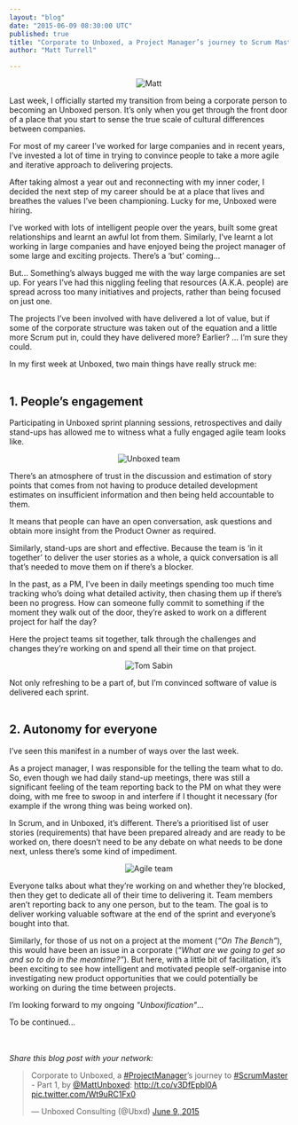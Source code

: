 ```yaml
---
layout: "blog"
date: "2015-06-09 08:30:00 UTC"
published: true
title: "Corporate to Unboxed, a Project Manager’s journey to Scrum Master - Part 1"
author: "Matt Turrell"

---
```


<p align="center"><img src="http://bit.ly/1Q9FtWl" alt="Matt"></p>

Last week, I officially started my transition from being a corporate person to becoming an Unboxed person. It’s only when you get through the front door of a place that you start to sense the true scale of cultural differences between companies.<br/>

For most of my career I’ve worked for large companies and in recent years, I’ve invested a lot of time in trying to convince people to take a more agile and iterative approach to delivering projects.<br/>

After taking almost a year out and reconnecting with my inner coder, I decided the next step of my career should be at a place that lives and breathes the values I’ve been championing. Lucky for me, Unboxed were hiring.<br/>

I’ve worked with lots of intelligent people over the years, built some great relationships and learnt an awful lot from them. Similarly, I’ve learnt a lot working in large companies and have enjoyed being the project manager of some large and exciting projects. There’s a ‘but’ coming...<br/>

But… Something’s always bugged me with the way large companies are set up. For years I’ve had this niggling feeling that resources (A.K.A. people) are spread across too many initiatives and projects, rather than being focused on just one.<br/>

The projects I’ve been involved with have delivered a lot of value, but if some of the corporate structure was taken out of the equation and a little more Scrum put in, could they have delivered more? Earlier? … I’m sure they could.<br/>

In my first week at Unboxed, two main things have really struck me:<br/>
<br/>

<h2>1. People’s engagement</h2>
Participating in Unboxed sprint planning sessions, retrospectives and daily stand-ups has allowed me to witness what a fully engaged agile team looks like.<br/>

<p align="center"><img src="http://bit.ly/1Igpq1O" alt="Unboxed team"></p>

There’s an atmosphere of trust in the discussion and estimation of story points that comes from not having to produce detailed development estimates on insufficient information and then being held accountable to them.<br/>

It means that people can have an open conversation, ask questions and obtain more insight from the Product Owner as required.<br/>

Similarly, stand-ups are short and effective. Because the team is ‘in it together’ to deliver the user stories as a whole, a quick conversation is all that’s needed to move them on if there’s a blocker.<br/>

In the past, as a PM, I’ve been in daily meetings spending too much time tracking who’s doing what detailed activity, then chasing them up if there’s been no progress. How can someone fully commit to something if the moment they walk out of the door, they’re asked to work on a different project for half the day?<br/>

Here the project teams sit together, talk through the challenges and changes they’re working on and spend all their time on that project.<br/>


<p align="center"><img src="http://bit.ly/1Fwcb9U" alt="Tom Sabin"></p>

Not only refreshing to be a part of, but I’m convinced software of value is delivered each sprint.<br/>
<br/>

<h2>2. Autonomy for everyone</h2>
I’ve seen this manifest in a number of ways over the last week.<br/>

As a project manager, I was responsible for the telling the team what to do. So, even though we had daily stand-up meetings, there was still a significant feeling of the team reporting back to the PM on what they were doing, with me free to swoop in and interfere if I thought it necessary (for example if the wrong thing was being worked on).<br/>

In Scrum, and in Unboxed, it’s different. There’s a prioritised list of user stories (requirements) that have been prepared already and are ready to be worked on, there doesn’t need to be any debate on what needs to be done next, unless there’s some kind of impediment.<br/>

<p align="center"><img src="http://bit.ly/1KcgIDX" alt="Agile team"></p>

Everyone talks about what they’re working on and whether they’re blocked, then they get to dedicate all of their time to delivering it. Team members aren’t reporting back to any one person, but to the team. The goal is to deliver working valuable software at the end of the sprint and everyone’s bought into that.<br/>

Similarly, for those of us not on a project at the moment (<i>“On The Bench”</i>), this would have been an issue in a corporate (<i>“What are we going to get so and so to do in the meantime?”</i>). But here, with a little bit of facilitation, it’s been exciting to see how intelligent and motivated people self-organise into investigating new product opportunities that we could potentially be working on during the time between projects.<br/>

I’m looking forward to my ongoing <i>"Unboxification"</i>…<br/>

To be continued...

<br/>
<br/>
<i>Share this blog post with your network:</i><br/>
<blockquote class="twitter-tweet" lang="en"><p lang="en" dir="ltr">Corporate to Unboxed, a <a href="https://twitter.com/hashtag/ProjectManager?src=hash">#ProjectManager</a>’s journey to <a href="https://twitter.com/hashtag/ScrumMaster?src=hash">#ScrumMaster</a> - Part 1, by <a href="https://twitter.com/MattUnboxed">@MattUnboxed</a>: <a href="http://t.co/v3DfEpbl0A">http://t.co/v3DfEpbl0A</a> <a href="http://t.co/Wt9uRC1Fx0">pic.twitter.com/Wt9uRC1Fx0</a></p>&mdash; Unboxed Consulting (@Ubxd) <a href="https://twitter.com/Ubxd/status/608220559676174336">June 9, 2015</a></blockquote> <script async src="//platform.twitter.com/widgets.js" charset="utf-8"></script>
